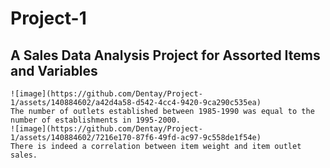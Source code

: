 # Project-1
## A Sales Data Analysis Project for Assorted Items and Variables
    ![image](https://github.com/Dentay/Project-1/assets/140884602/a42d4a58-d542-4cc4-9420-9ca290c535ea)
    The number of outlets established between 1985-1990 was equal to the number of establishments in 1995-2000.
    ![image](https://github.com/Dentay/Project-1/assets/140884602/7216e170-87f6-49fd-ac97-9c558de1f54e)
    There is indeed a correlation between item weight and item outlet sales.
